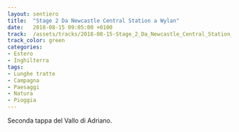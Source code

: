 ```yaml
---
layout: sentiero
title:  "Stage 2 Da Newcastle Central Station a Wylan"
date:   2018-08-15 09:05:00 +0100
track:  /assets/tracks/2018-08-15-Stage_2_Da_Newcastle_Central_Station_a_Wylan.gpx
track_color: green
categories:
- Estero
- Inghilterra
tags:
- Lunghe tratte
- Campagna
- Paesaggi
- Natura
- Pioggia
---
```


Seconda tappa del Vallo di Adriano. 